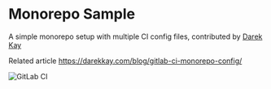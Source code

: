 # Monorepo Sample

A simple monorepo setup with multiple CI config files, contributed by [Darek Kay](https://gitlab.com/darekkay)

Related article https://darekkay.com/blog/gitlab-ci-monorepo-config/

![GitLab CI](https://img.shields.io/gitlab/pipeline/darekkay/ci-review?style=flat-square)

